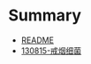 # Summary

* [README](README.md)
* [130815-戒烟细菌](nicotine-chompingbacteriacouldhelpsmokersquitmd.md)

